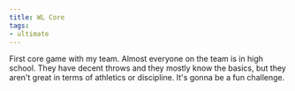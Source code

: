 ```yaml
---
title: WL Core
tags:
- ultimate
---
```


First core game with my team. Almost everyone on the team is in high school. They have decent throws and they mostly know the basics, but they aren't great in terms of athletics or discipline. It's gonna be a fun challenge.
